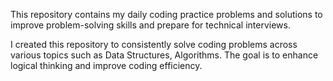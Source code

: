 This repository contains my daily coding practice problems and solutions to improve problem-solving skills and prepare for technical interviews.


I created this repository to consistently solve coding problems across various topics such as Data Structures, Algorithms. The goal is to enhance logical thinking and improve coding efficiency.
